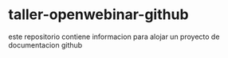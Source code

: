 # taller-openwebinar-github
este repositorio contiene informacion para alojar un proyecto de documentacion github
